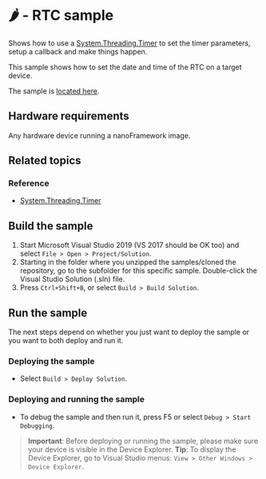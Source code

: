 # 🌶️ - RTC sample

Shows how to use a [System.Threading.Timer](http://docs.nanoframework.net/api/System.Threading.Timer.html) to set the timer parameters, setup a callback and make things happen.

This sample shows how to set the date and time of the RTC on a target device.

The sample is [located here](./Program.cs).

## Hardware requirements

Any hardware device running a nanoFramework image.

## Related topics

### Reference

- [System.Threading.Timer](http://docs.nanoframework.net/api/System.Threading.Timer.html)

## Build the sample

1. Start Microsoft Visual Studio 2019 (VS 2017 should be OK too) and select `File > Open > Project/Solution`.
1. Starting in the folder where you unzipped the samples/cloned the repository, go to the subfolder for this specific sample. Double-click the Visual Studio Solution (.sln) file.
1. Press `Ctrl+Shift+B`, or select `Build > Build Solution`.

## Run the sample

The next steps depend on whether you just want to deploy the sample or you want to both deploy and run it.

### Deploying the sample

- Select `Build > Deploy Solution`.

### Deploying and running the sample

- To debug the sample and then run it, press F5 or select `Debug > Start Debugging`.

> **Important**: Before deploying or running the sample, please make sure your device is visible in the Device Explorer.
> **Tip**: To display the Device Explorer, go to Visual Studio menus: `View > Other Windows > Device Explorer`.

